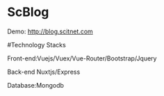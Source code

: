 # ScBlog

Demo: http://blog.scitnet.com

#Technology Stacks

Front-end:Vuejs/Vuex/Vue-Router/Bootstrap/Jquery

Back-end Nuxtjs/Express

Database:Mongodb
